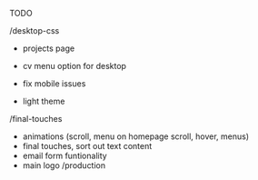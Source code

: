 TODO

/desktop-css
- projects page
- cv menu option for desktop

- fix mobile issues
- light theme

/final-touches
- animations (scroll, menu on homepage scroll, hover, menus)
- final touches, sort out text content
- email form funtionality
- main logo
/production

